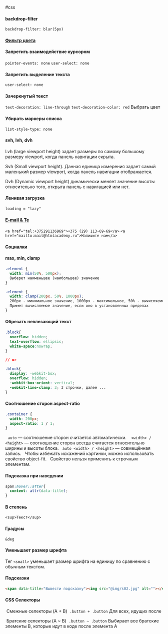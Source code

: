 #css
#### backdrop-filter
	backdrop-filter: blur(5px)
#### [Фильтр цвета ](https://thecode.media/hue-rotate)
#### Запретить взаимодействие курсором 
`pointer-events: none`
`user-select: none`
#### Запретить выделение текста 
`user-select: none`
#### Зачеркнутый текст 
`text-decoration: line-through`
`text-decoration-color: red`  Выбрать цвет
#### Убирать маркеры списка 
`list-style-type: none`
#### svh, lvh, dvh 
Lvh (large viewport height) задает размеры по самому большому размеру viewport, когда панель навигации скрыта.

Svh (Small viewport height). Данная единица измерения задает самый маленький размер viewport, когда панель навигации отображается.

Dvh (Dynamic viewport height) динамически меняет значение высоты относительно того, открыта панель с навигацией или нет.

####  Ленивая загрузка 
`loading = "lazy"`

#### [E-mail & Te](https://htmlacademy.ru/blog/html/mailto)
`<a href="tel:+375291136969">+375 (29) 113-69-69</a>`
`<a href="mailto:mail@htmlacademy.ru">Напишите нам</a>`

#### [Социалки](https://itchief.ru/javascript/social-buttons)

#### max, min, clamp 
```css
.element {
  width: min(50%, 500px);
  Выберет наименьшее (наибольшее) значение
}
```

```css
.element {
  width: clamp(200px, 50%, 1000px);
  200px - минимальное значение, 1000px - максимальное, 50% - вычисляемое
  Примет вычисляемое значение, если оно в установленных пределах
}
```

#### Обрезать невлезающий текст
```css
.block{
  overflow: hidden;
  text-overflow: ellipsis;
  white-space:nowrap;
}

// or

.block{
  display: -webkit-box;
  overflow: hidden;
  -webkit-box-orient: vertical;
  -webkit-line-clamp: 3; 3 строчки, далее ...
}
```

#### Соотношение сторон aspect-ratio 
```css
.container {
  width: 200px;
  aspect-ratio: 1 / 1;
}
```
  `auto` — соотношение сторон считается автоматически.
 ` <width> / <height>` — соотношение сторон всегда считается относительно ширины и высоты блока.
  `auto <width> / <height>` — совмещённая запись.
  Чтобы избежать искажений картинки, можно использовать свойство object-fit.
  Свойство нельзя применить к строчным элементам.


  

#### Подсказка при наведении 

```css
span:hover::after{
  content: attr(data-title);
}
```



  


  

#### В степень 
`<sup>Текст</sup>`

#### Градусы
`&deg`
  

#### Уменьшает размер шрифта 
Тег `<small>` уменьшает размер шрифта на единицу по сравнению с обычным текстом.

#### Подсказки
```html
<span data-title="Вывести подсказку"><img src="@img/s02.jpg" alt=""></span>
```

#### CSS Селекторы 

 Смежные селекторы (A + B)
 `.button + .button` Для всех, идущих после

 Братские селекторы (A ~ B)
 `.button ~ .button` Выбирает все братские элементы B, которые идут в коде после элемента A